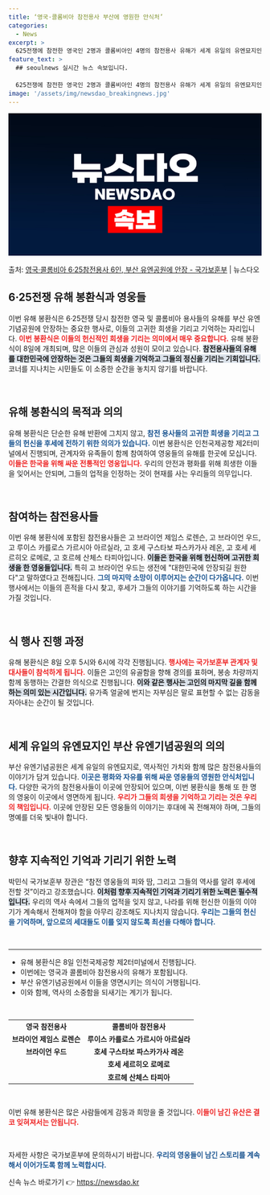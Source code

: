 ```yaml
---
title: ‘영국·콜롬비아 참전용사 부산에 영원한 안식처’
categories:
  - News
excerpt: >
  625전쟁에 참전한 영국인 2명과 콜롬비아인 4명의 참전용사 유해가 세계 유일의 유엔묘지인 부산 유엔기념공원…
feature_text: >
  ## seoulnews 실시간 뉴스 속보입니다.

  625전쟁에 참전한 영국인 2명과 콜롬비아인 4명의 참전용사 유해가 세계 유일의 유엔묘지인 부산 유엔기념공원…
image: '/assets/img/newsdao_breakingnews.jpg'
---
```


![뉴스다오 속보](/assets/img/newsdao_breakingnews.jpg)

<p>출처: <a href="https://newsdao.kr/2438" rel="dofollow">영국·콜롬비아 6·25참전용사 6인, 부산 유엔공원에 안장 - 국가보훈부</a> | 뉴스다오</p>

<h2 data-ke-size="size26">6·25전쟁 유해 봉환식과 영웅들</h2>

<p data-ke-size="size16">이번 유해 봉환식은 6·25전쟁 당시 참전한 영국 및 콜롬비아 용사들의 유해를 부산 유엔기념공원에 안장하는 중요한 행사로, 이들의 고귀한 희생을 기리고 기억하는 자리입니다. <b><span style="color: #ee2323;">이번 봉환식은 이들의 헌신적인 희생을 기리는 의미에서 매우 중요합니다.</span></b> 유해 봉환식이 8일에 개최되며, 많은 이들의 관심과 성원이 모이고 있습니다. <b><span style="background-color: #21538527;">참전용사들의 유해를 대한민국에 안장하는 것은 그들의 희생을 기억하고 그들의 정신을 기리는 기회입니다.</span></b> 코너를 지나치는 시민들도 이 소중한 순간을 놓치지 않기를 바랍니다.</p>

<p data-ke-size="size16">&nbsp;</p>

<h2 data-ke-size="size26">유해 봉환식의 목적과 의의</h2>

<p data-ke-size="size16">유해 봉환식은 단순한 유해 반환에 그치지 않고, <b><span style="color: #1a5490;">참전 용사들의 고귀한 희생을 기리고 그들의 헌신을 후세에 전하기 위한 의의가 있습니다.</span></b> 이번 봉환식은 인천국제공항 제2터미널에서 진행되며, 관계자와 유족들이 함께 참여하여 영웅들의 유해를 한곳에 모십니다. <b><span style="color: #ee2323;">이들은 한국을 위해 싸운 전통적인 영웅입니다.</span></b> 우리의 안전과 평화를 위해 희생한 이들을 잊어서는 안되며, 그들의 업적을 인정하는 것이 현재를 사는 우리들의 의무입니다.</p>

<p data-ke-size="size16">&nbsp;</p>

<h2 data-ke-size="size26">참여하는 참전용사들</h2>

<p data-ke-size="size16">이번 유해 봉환식에 포함된 참전용사들은 고 브라이언 제임스 로렌슨, 고 브라이언 우드, 고 루이스 카를로스 가르시아 아르실라, 고 호세 구스타보 파스카가사 레온, 고 호세 세르히오 로메로, 고 호르헤 산체스 타피아입니다. <b><span style="background-color: #21538527;">이들은 한국을 위해 헌신하며 고귀한 희생을 한 영웅들입니다.</span></b> 특히 고 브라이언 우드는 생전에 "대한민국에 안장되길 원한다"고 말하였다고 전해집니다. <b><span style="color: #1a5490;">그의 마지막 소망이 이루어지는 순간이 다가옵니다.</span></b> 이번 행사에서는 이들의 흔적을 다시 찾고, 후세가 그들의 이야기를 기억하도록 하는 시간을 가질 것입니다.</p>

<p data-ke-size="size16">&nbsp;</p>

<h2 data-ke-size="size26">식 행사 진행 과정</h2>

<p data-ke-size="size16">유해 봉환식은 8일 오후 5시와 6시에 각각 진행됩니다. <b><span style="color: #ee2323;">행사에는 국가보훈부 관계자 및 대사들이 참석하게 됩니다.</span></b> 이들은 고인의 유골함을 향해 경의를 표하며, 봉송 차량까지 함께 동행하는 간결한 의식으로 진행됩니다. <b><span style="background-color: #21538527;">이와 같은 행사는 고인의 마지막 길을 함께하는 의미 있는 시간입니다.</span></b> 유가족 얼굴에 번지는 자부심은 말로 표현할 수 없는 감동을 자아내는 순간이 될 것입니다.</p>

<p data-ke-size="size16">&nbsp;</p>

<h2 data-ke-size="size26">세계 유일의 유엔묘지인 부산 유엔기념공원의 의의</h2>

<p data-ke-size="size16">부산 유엔기념공원은 세계 유일의 유엔묘지로, 역사적인 가치와 함께 많은 참전용사들의 이야기가 담겨 있습니다. <b><span style="color: #1a5490;">이곳은 평화와 자유를 위해 싸운 영웅들의 영원한 안식처입니다.</span></b> 다양한 국가의 참전용사들이 이곳에 안장되어 있으며, 이번 봉환식을 통해 또 한 명의 영웅이 이곳에서 영면하게 됩니다. <b><span style="color: #ee2323;">우리가 그들의 희생을 기억하고 기리는 것은 우리의 책임입니다.</span></b> 이곳에 안장된 모든 영웅들의 이야기는 후대에 꼭 전해져야 하며, 그들의 명예를 더욱 빛내야 합니다.</p>

<p data-ke-size="size16">&nbsp;</p>

<h2 data-ke-size="size26">향후 지속적인 기억과 기리기 위한 노력</h2>

<p data-ke-size="size16">박민식 국가보훈부 장관은 “참전 영웅들의 피와 땀, 그리고 그들의 역사를 알려 후세에 전할 것”이라고 강조했습니다. <b><span style="background-color: #21538527;">이처럼 향후 지속적인 기억과 기리기 위한 노력은 필수적입니다.</span></b> 우리의 역사 속에서 그들의 업적을 잊지 않고, 나라를 위해 헌신한 이들의 이야기가 계속해서 전해져야 함을 아무리 강조해도 지나치지 않습니다. <b><span style="color: #1a5490;">우리는 그들의 헌신을 기억하며, 앞으로의 세대들도 이를 잊지 않도록 최선을 다해야 합니다.</span></b></p>

<p data-ke-size="size16">&nbsp;</p>

<hr>

<ul>
    <li>유해 봉환식은 8일 인천국제공항 제2터미널에서 진행됩니다.</li>
    <li>이번에는 영국과 콜롬비아 참전용사의 유해가 포함됩니다.</li>
    <li>부산 유엔기념공원에서 이들을 영면시키는 의식이 거행됩니다.</li>
    <li>이와 함께, 역사의 소중함을 되새기는 계기가 됩니다.</li>
</ul>

<p data-ke-size="size16">&nbsp;</p>

<table>
    <tr>
        <td style="text-align: center; height: 17px;"><b>영국 참전용사</b></td>
        <td style="text-align: center; height: 17px;"><b>콜롬비아 참전용사</b></td>
    </tr>
    <tr>
        <td style="text-align: center; height: 17px;"><b>브라이언 제임스 로렌슨</b></td>
        <td style="text-align: center; height: 17px;"><b>루이스 카를로스 가르시아 아르실라</b></td>
    </tr>
    <tr>
        <td style="text-align: center; height: 17px;"><b>브라이언 우드</b></td>
        <td style="text-align: center; height: 17px;"><b>호세 구스타보 파스카가사 레온</b></td>
    </tr>
    <tr>
        <td style="text-align: center; height: 17px;"><b></b></td>
        <td style="text-align: center; height: 17px;"><b>호세 세르히오 로메로</b></td>
    </tr>
    <tr>
        <td style="text-align: center; height: 17px;"><b></b></td>
        <td style="text-align: center; height: 17px;"><b>호르헤 산체스 타피아</b></td>
    </tr>
</table>

<p data-ke-size="size16">&nbsp;</p>

<p data-ke-size="size16">이번 유해 봉환식은 많은 사람들에게 감동과 희망을 줄 것입니다. <b><span style="color: #ee2323;">이들이 남긴 유산은 결코 잊혀져서는 안됩니다.</span></b></p>
<p data-ke-size="size16">&nbsp;</p>

<p data-ke-size="size16">자세한 사항은 국가보훈부에 문의하시기 바랍니다. <b><span style="color: #1a5490;">우리의 영웅들이 남긴 스토리를 계속해서 이어가도록 함께 노력합시다.</span></b></p> 

신속 뉴스 바로가기 👉 <a href="https://newsdao.kr" rel="dofollow">https://newsdao.kr</a>


